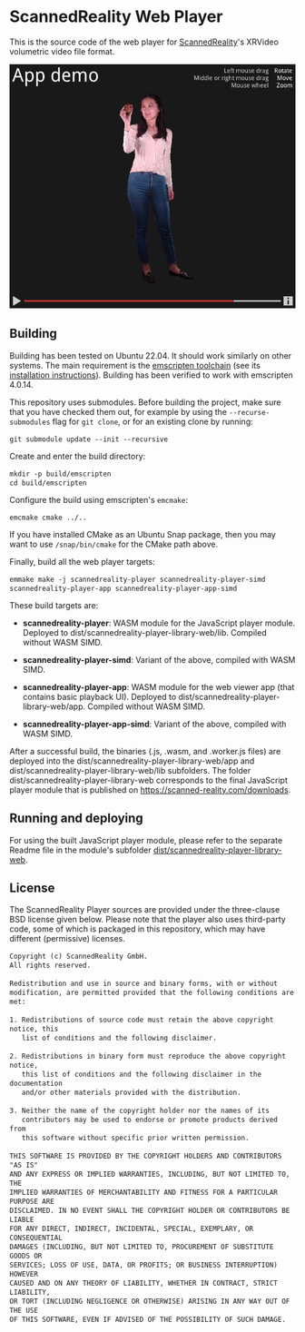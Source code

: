 # ScannedReality Web Player

This is the source code of the web player for [ScannedReality](https://scanned-reality.com/)'s XRVideo volumetric video file format.

![Screenshot](https://github.com/scannedreality/player/blob/main/dist/scannedreality-player-library-web/app/screenshot.png)


## Building

Building has been tested on Ubuntu 22.04. It should work similarly on other systems. The main requirement is the [emscripten toolchain](https://emscripten.org/) (see its [installation instructions](https://emscripten.org/docs/getting_started/downloads.html)). Building has been verified to work with emscripten 4.0.14.

This repository uses submodules. Before building the project, make sure that you have checked them out, for example by using the `--recurse-submodules` flag for `git clone`, or for an existing clone by running:
```
git submodule update --init --recursive
```

Create and enter the build directory:
```
mkdir -p build/emscripten
cd build/emscripten
```

Configure the build using emscripten's `emcmake`:
```
emcmake cmake ../..
```
If you have installed CMake as an Ubuntu Snap package, then you may want to use `/snap/bin/cmake` for the CMake path above.

Finally, build all the web player targets:
```
emmake make -j scannedreality-player scannedreality-player-simd scannedreality-player-app scannedreality-player-app-simd
```

These build targets are:

* **scannedreality-player**: WASM module for the JavaScript player module. Deployed to dist/scannedreality-player-library-web/lib. Compiled without WASM SIMD.
* **scannedreality-player-simd**: Variant of the above, compiled with WASM SIMD.

* **scannedreality-player-app**: WASM module for the web viewer app (that contains basic playback UI). Deployed to dist/scannedreality-player-library-web/app. Compiled without WASM SIMD.
* **scannedreality-player-app-simd**: Variant of the above, compiled with WASM SIMD.

After a successful build, the binaries (.js, .wasm, and .worker.js files) are deployed into the dist/scannedreality-player-library-web/app and dist/scannedreality-player-library-web/lib subfolders. The folder dist/scannedreality-player-library-web corresponds to the final JavaScript player module that is published on https://scanned-reality.com/downloads.


## Running and deploying

For using the built JavaScript player module, please refer to the separate Readme file in the module's subfolder [dist/scannedreality-player-library-web](https://github.com/scannedreality/player/tree/main/dist/scannedreality-player-library-web).


## License

The ScannedReality Player sources are provided under the three-clause BSD license given below. Please note that the player also uses third-party code, some of which is packaged in this repository, which may have different (permissive) licenses.

```
Copyright (c) ScannedReality GmbH.
All rights reserved.

Redistribution and use in source and binary forms, with or without
modification, are permitted provided that the following conditions are met:

1. Redistributions of source code must retain the above copyright notice, this
   list of conditions and the following disclaimer.

2. Redistributions in binary form must reproduce the above copyright notice,
   this list of conditions and the following disclaimer in the documentation
   and/or other materials provided with the distribution.

3. Neither the name of the copyright holder nor the names of its
   contributors may be used to endorse or promote products derived from
   this software without specific prior written permission.

THIS SOFTWARE IS PROVIDED BY THE COPYRIGHT HOLDERS AND CONTRIBUTORS "AS IS"
AND ANY EXPRESS OR IMPLIED WARRANTIES, INCLUDING, BUT NOT LIMITED TO, THE
IMPLIED WARRANTIES OF MERCHANTABILITY AND FITNESS FOR A PARTICULAR PURPOSE ARE
DISCLAIMED. IN NO EVENT SHALL THE COPYRIGHT HOLDER OR CONTRIBUTORS BE LIABLE
FOR ANY DIRECT, INDIRECT, INCIDENTAL, SPECIAL, EXEMPLARY, OR CONSEQUENTIAL
DAMAGES (INCLUDING, BUT NOT LIMITED TO, PROCUREMENT OF SUBSTITUTE GOODS OR
SERVICES; LOSS OF USE, DATA, OR PROFITS; OR BUSINESS INTERRUPTION) HOWEVER
CAUSED AND ON ANY THEORY OF LIABILITY, WHETHER IN CONTRACT, STRICT LIABILITY,
OR TORT (INCLUDING NEGLIGENCE OR OTHERWISE) ARISING IN ANY WAY OUT OF THE USE
OF THIS SOFTWARE, EVEN IF ADVISED OF THE POSSIBILITY OF SUCH DAMAGE.
```
